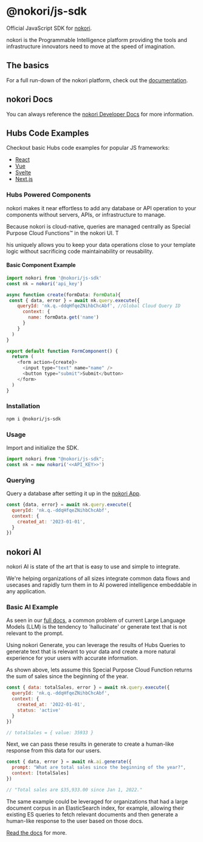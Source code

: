 # @nokori/js-sdk

Official JavaScript SDK for [nokori](https://nokori.com).

nokori is the Programmable Intelligence platform providing the tools and infrastructure innovators need to move at the speed of imagination.

## The basics

For a full run-down of the nokori platform, check out the [documentation](https://docs.nokori.com).

## nokori Docs

You can always reference the [nokori Developer Docs](https://docs.nokori.com/?utm_source=github&utm_medium=js-framework-examples&utm_campaign=home) for more information.

## Hubs Code Examples

Checkout basic Hubs code examples for popular JS frameworks:

- [React](https://github.com/getnokori/js-framework-examples/tree/production/react)
- [Vue](https://github.com/getnokori/js-framework-examples/tree/production/vue)
- [Svelte](https://github.com/getnokori/js-framework-examples/tree/production/svelte)
- [Next.js](https://github.com/getnokori/js-framework-examples/tree/production/nextjs)

### Hubs Powered Components

nokori makes it near effortless to add any database or API operation to your components without servers, APIs, or infrastructure to manage.

Because nokori is cloud-native, queries are managed centrally as Special Purpose Cloud Functions™ in the nokori UI. T

his uniquely allows you to keep your data operations close to your template logic without sacrificing code maintainability or reusability.

#### Basic Component Example

```js
import nokori from '@nokori/js-sdk'
const nk = nokori('api_key')

async function create(formData: FormData){
 const { data, error } = await nk.query.execute({
    queryId: 'nk.q.-ddqHfqeZNihbChcAbf', //Global Cloud Query ID
      context: {
        name: formData.get('name')
      } 
    }
  )
}

export default function FormComponent() {
  return (
    <form action={create}>
      <input type="text" name="name" />
      <button type="submit">Submit</button>
    </form>
  )
}
```

### Installation

```bash
npm i @nokori/js-sdk
```

### Usage

Import and initialize the SDK.

```js
import nokori from "@nokori/js-sdk";
const nk = new nokori('<<API_KEY>>')
```

### Querying

Query a database after setting it up in the [nokori App](https://app.nokori.com).

```js
const {data, error} = await nk.query.execute({
  queryId: 'nk.q.-ddqHfqeZNihbChcAbf',
  context: {
    created_at: '2023-01-01',
  } 
})
```

## nokori AI

nokori AI is state of the art that is easy to use and simple to integrate.

We're helping organizations of all sizes integrate common data flows and usecases and rapidly turn them in to AI powered intelligence embeddable in any application.

### Basic AI Example

As seen in our [full docs](https://docs.nokori.com/guides/generate/), a common problem of current Large Language Models (LLM) is the tendency to 'hallucinate' or generate text that is not relevant to the prompt.

Using nokori Generate, you can leverage the results of Hubs Queries to generate text that is relevant to your data and create a more natural experience for your users with accurate information.

As shown above, lets assume this Special Purpose Cloud Function returns the sum of sales since the beginning of the year.

```js
const { data: totalSales, error } = await nk.query.execute({
  queryId: 'nk.q.-ddqHfqeZNihbChcAbf',
  context: {
    created_at: '2022-01-01',
    status: 'active'
  } 
})

// totalSales = { value: 35933 }
```

Next, we can pass these results in generate to create a human-like response from this data for our users.

```js
const { data, error } = await nk.ai.generate({
  prompt: "What are total sales since the beginning of the year?",
  context: [totalSales]
})

// "Total sales are $35,933.00 since Jan 1, 2022."
```

The same example could be leveraged for organizations that had a large document corpus in an ElasticSearch index, for example, allowing their existing ES queries to fetch relevant documents and then generate a human-like response to the user based on those docs.

[Read the docs](https://docs.nokori.com/guides/generate/) for more.
